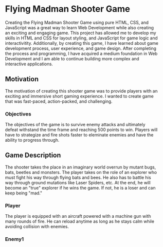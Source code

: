 # Flying Madman Shooter Game

Creating the Flying Madman Shooter Game using pure HTML, CSS, and JavaScript was a great way to learn Web Development while also creating an exciting and engaging game. This project has allowed me to develop my skills in HTML and CSS for layout styling, and JavaScript for game logic and interactivitity. Additionally, by creating this game, I have learned about game development process, user experience, and game design. After completing the process and programming, I have acquired a medium foundation in Web Development and I am able to continue building more complex and interactive applications. 
## Motivation

The motivation of creating this shooter game was to provide players with an exciting and immersive short gaming experience. I wanted to create game that was fast-paced, action-packed, and challenging.
### Objectives

The objectives of the game is to survive enemy attacks and ultimately defeat withstand the time frame and reaching 500 points to win. Players will have to strategize and fire shots faster to eleminate enemies and have the ability to progress through. 
## Game Description

The shooter takes the place in an imaginary world overrun by mutant bugs, bats, beetles and monsters. The player takes on the role of an explorer who must fight his way through flying bats and bees. He also has to battle his way through ground mutations like Laser Spiders, etc. At the end, he will become an "true" explorer if he wins the game. If not, he is a loser and can keep being "mad."
### Player

The player is equipped with an aircraft powered with a machine gun with many rounds of fire. He can reload anytime as long as he stays calm while avoiding collision with enemies.
### Enemy1

